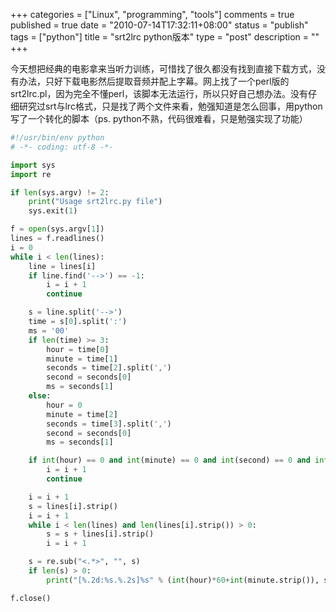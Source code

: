 +++
categories = ["Linux", "programming", "tools"]
comments = true
published = true
date = "2010-07-14T17:32:11+08:00"
status = "publish"
tags = ["python"]
title = "srt2lrc python版本"
type = "post"
description = ""
+++

今天想把经典的电影拿来当听力训练，可惜找了很久都没有找到直接下载方式，没有办法，只好下载电影然后提取音频并配上字幕。网上找了一个perl版的srt2lrc.pl，因为完全不懂perl，该脚本无法运行，所以只好自己想办法。没有仔细研究过srt与lrc格式，只是找了两个文件来看，勉强知道是怎么回事，用python写了一个转化的脚本（ps. python不熟，代码很难看，只是勉强实现了功能）

```python
#!/usr/bin/env python
# -*- coding: utf-8 -*-

import sys
import re

if len(sys.argv) != 2:
    print("Usage srt2lrc.py file")
    sys.exit(1)

f = open(sys.argv[1])
lines = f.readlines()
i = 0
while i < len(lines):
    line = lines[i]
    if line.find('-->') == -1:
        i = i + 1
        continue

    s = line.split('-->')
    time = s[0].split(':')
    ms = '00'
    if len(time) >= 3:
        hour = time[0]
        minute = time[1]
        seconds = time[2].split(',')
        second = seconds[0]
        ms = seconds[1]
    else:
        hour = 0
        minute = time[2]
        seconds = time[3].split(',')
        second = seconds[0]
        ms = seconds[1]

    if int(hour) == 0 and int(minute) == 0 and int(second) == 0 and int(ms) == 0:
        i = i + 1
        continue

    i = i + 1
    s = lines[i].strip()
    i = i + 1
    while i < len(lines) and len(lines[i].strip()) > 0:
        s = s + lines[i].strip()
        i = i + 1

    s = re.sub("<.*>", "", s)
    if len(s) > 0:
        print("[%.2d:%s.%.2s]%s" % (int(hour)*60+int(minute.strip()), second.strip(), ms.strip(), s))

f.close()
```

<!--more-->